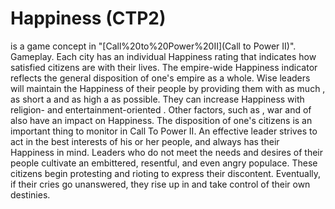 # Happiness (CTP2)

 is a game concept in "[Call%20to%20Power%20II](Call to Power II)".
Gameplay.
Each city has an individual Happiness rating that indicates how satisfied citizens are with their lives. The empire-wide Happiness indicator reflects the general disposition of one's empire as a whole. Wise leaders will maintain the Happiness of their people by providing them with as much , as short a and as high a as possible. They can increase Happiness with religion- and entertainment-oriented . Other factors, such as , war and of also have an impact on Happiness.
The disposition of one's citizens is an important thing to monitor in Call To Power II. An effective leader strives to act in the best interests of his or her people, and always has their Happiness in mind. Leaders who do not meet the needs and desires of their people cultivate an embittered, resentful, and even angry populace. These citizens begin protesting and rioting to express their discontent. Eventually, if their cries go unanswered, they rise up in and take control of their own destinies.